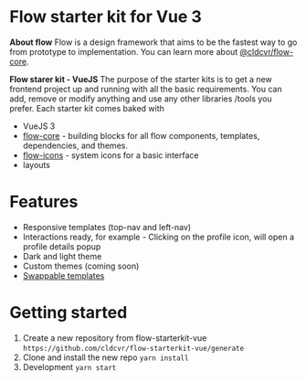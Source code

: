 # Flow starter kit for Vue 3

**About flow**
Flow is a design framework that aims to be the fastest way to go from prototype to implementation. You can learn more about [@cldcvr/flow-core](https://github.com/cldcvr/flow-core/blob/main/ABOUT.md).

**Flow starer kit - VueJS**
The purpose of the starter kits is to get a new frontend project up and running with all the basic requirements. You can add, remove or modify anything and use any other libraries /tools you prefer. Each starter kit comes baked with

* VueJS 3
* [flow-core](https://github.com/cldcvr/flow-core) - building blocks for all flow components, templates, dependencies, and themes.
* [flow-icons](https://github.com/cldcvr/flow-icon) - system icons for a basic interface
* layouts 

# Features
* Responsive templates (top-nav and left-nav)
* Interactions ready, for example - Clicking on the profile icon, will open a profile details popup
* Dark and light theme
* Custom themes (coming soon)
* [Swappable templates](https://flow.cldcvr.com/templates/index.html)

# Getting started
1. Create a new repository from flow-starterkit-vue ```https://github.com/cldcvr/flow-starterkit-vue/generate```
2. Clone and install the new repo ```yarn install```
3. Development ```yarn start```
